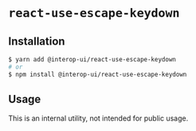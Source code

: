 # `react-use-escape-keydown`

## Installation

```sh
$ yarn add @interop-ui/react-use-escape-keydown
# or
$ npm install @interop-ui/react-use-escape-keydown
```

## Usage

This is an internal utility, not intended for public usage.
